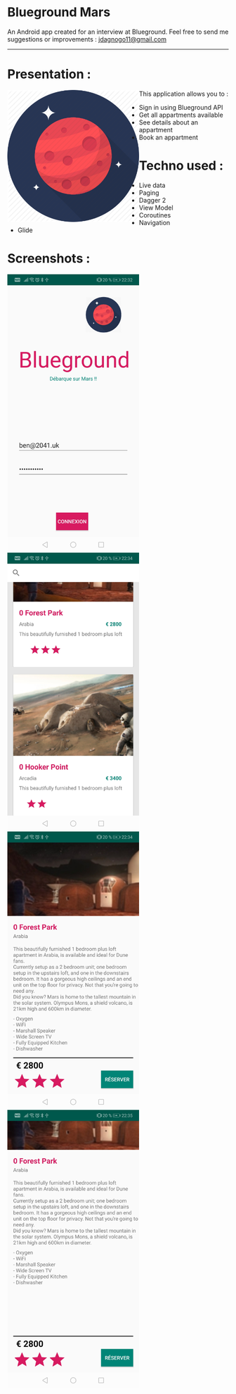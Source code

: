 
# Blueground Mars

An Android app created for an interview at Blueground.
Feel free to send me suggestions or improvements  : jdagnogo11@gmail.com

-----------------------------------------------------------------------------------------------------------------------------

# Presentation : 
 <img src="screenshots/logo.png" width="300" style=" float : left;">

This application allows you to :
  * Sign in using Blueground API
  * Get all appartments available
  * See details about an appartment
  * Book an appartment
  
# Techno used : 

  * Live data
  * Paging 
  * Dagger 2
  * View Model
  * Coroutines
  * Navigation
  * Glide

  

# Screenshots : 
<img src="screenshots/Screenshot_20190926_223251_com.jdagnogo.blueground.mars.jpg" width="300" style=" float : left;">
<img src="screenshots/Screenshot_20190926_223416_com.jdagnogo.blueground.mars.jpg" width="300" style=" float : left;">
<img src="screenshots/Screenshot_20190926_223434_com.jdagnogo.blueground.mars.jpg" width="300" style=" float : left;">
<img src="screenshots/Screenshot_20190926_223504_com.jdagnogo.blueground.mars.jpg" width="300" style=" float : left;">
